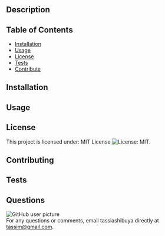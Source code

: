 
# 

## Description


## Table of Contents
* [Installation](#Installation)
* [Usage](#Usage)
* [License](#License)
* [Tests](#Tests) 
* [Contribute](#Contribute)

## Installation


## Usage


## License
This project is licensed under: MIT License ![License: MIT](https://img.shields.io/badge/license-MIT-blue.svg).

## Contributing


## Tests


## Questions
<img src = "https://avatars0.githubusercontent.com/u/60808836?v=4" alt ="GitHub user picture"/>
<br/>
For any questions or comments, email tassiashibuya directly at <a href ="mailtotassim@gmail.com">tassim@gmail.com</a>.
